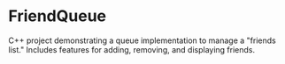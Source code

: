 # FriendQueue
 C++ project demonstrating a queue implementation to manage a "friends list." Includes features for adding, removing, and displaying friends.
